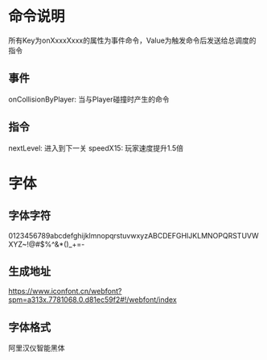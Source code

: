 
# 命令说明
所有Key为onXxxxXxxx的属性为事件命令，Value为触发命令后发送给总调度的指令

## 事件
onCollisionByPlayer: 当与Player碰撞时产生的命令

## 指令
nextLevel: 进入到下一关
speedX15: 玩家速度提升1.5倍


# 字体
## 字体字符
0123456789abcdefghijklmnopqrstuvwxyzABCDEFGHIJKLMNOPQRSTUVWXYZ~!@#$%^&*()_+=-
## 生成地址
https://www.iconfont.cn/webfont?spm=a313x.7781068.0.d81ec59f2#!/webfont/index
## 字体格式
阿里汉仪智能黑体
